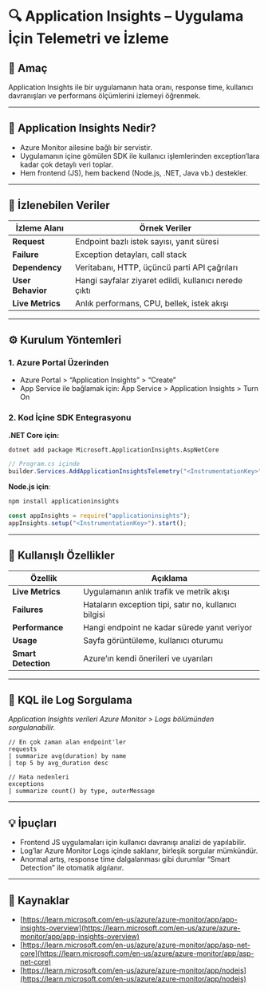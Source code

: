 # 🔍 Application Insights – Uygulama İçin Telemetri ve İzleme

## 🧠 Amaç

Application Insights ile bir uygulamanın hata oranı, response time, kullanıcı davranışları ve performans ölçümlerini izlemeyi öğrenmek.

---
## 📌 Application Insights Nedir?

- Azure Monitor ailesine bağlı bir servistir.
- Uygulamanın içine gömülen SDK ile kullanıcı işlemlerinden exception’lara kadar çok detaylı veri toplar.
- Hem frontend (JS), hem backend (Node.js, .NET, Java vb.) destekler.

---
## 🧱 İzlenebilen Veriler

| İzleme Alanı     | Örnek Veriler |
|------------------|----------------|
| **Request**       | Endpoint bazlı istek sayısı, yanıt süresi |
| **Failure**       | Exception detayları, call stack |
| **Dependency**    | Veritabanı, HTTP, üçüncü parti API çağrıları |
| **User Behavior** | Hangi sayfalar ziyaret edildi, kullanıcı nerede çıktı |
| **Live Metrics**  | Anlık performans, CPU, bellek, istek akışı |

---
## ⚙️ Kurulum Yöntemleri

### 1. Azure Portal Üzerinden

- Azure Portal > “Application Insights” > “Create”
- App Service ile bağlamak için: App Service > Application Insights > Turn On

### 2. Kod İçine SDK Entegrasyonu

**.NET Core için:**

```bash
dotnet add package Microsoft.ApplicationInsights.AspNetCore
```

```csharp
// Program.cs içinde
builder.Services.AddApplicationInsightsTelemetry("<InstrumentationKey>");
```
**Node.js için**:
```bash
npm install applicationinsights
```

```javascript
const appInsights = require("applicationinsights");
appInsights.setup("<InstrumentationKey>").start();
```
---
## 🧪 Kullanışlı Özellikler

|Özellik|Açıklama|
|---|---|
|**Live Metrics**|Uygulamanın anlık trafik ve metrik akışı|
|**Failures**|Hataların exception tipi, satır no, kullanıcı bilgisi|
|**Performance**|Hangi endpoint ne kadar sürede yanıt veriyor|
|**Usage**|Sayfa görüntüleme, kullanıcı oturumu|
|**Smart Detection**|Azure’ın kendi önerileri ve uyarıları|

---
## 🔎 KQL ile Log Sorgulama

*Application Insights verileri Azure Monitor > Logs bölümünden sorgulanabilir.*

```kql
// En çok zaman alan endpoint'ler
requests
| summarize avg(duration) by name
| top 5 by avg_duration desc
```

```kql
// Hata nedenleri
exceptions
| summarize count() by type, outerMessage
```

---
## 💡 İpuçları

- Frontend JS uygulamaları için kullanıcı davranışı analizi de yapılabilir.
- Log’lar Azure Monitor Logs içinde saklanır, birleşik sorgular mümkündür.
- Anormal artış, response time dalgalanması gibi durumlar “Smart Detection” ile otomatik algılanır.

---

## 🔗 Kaynaklar

- [https://learn.microsoft.com/en-us/azure/azure-monitor/app/app-insights-overview](https://learn.microsoft.com/en-us/azure/azure-monitor/app/app-insights-overview)
- [https://learn.microsoft.com/en-us/azure/azure-monitor/app/asp-net-core](https://learn.microsoft.com/en-us/azure/azure-monitor/app/asp-net-core)
- [https://learn.microsoft.com/en-us/azure/azure-monitor/app/nodejs](https://learn.microsoft.com/en-us/azure/azure-monitor/app/nodejs)